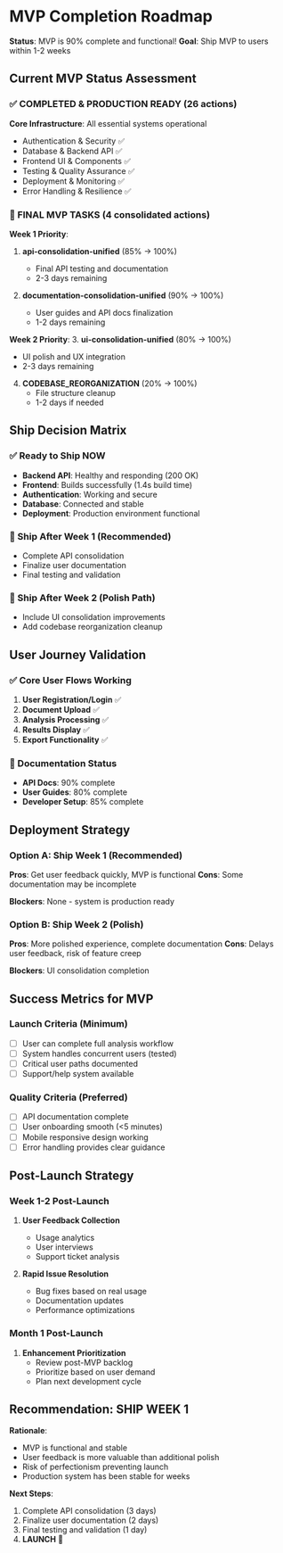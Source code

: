 # MVP Completion Roadmap

**Status**: MVP is 90% complete and functional!
**Goal**: Ship MVP to users within 1-2 weeks

## Current MVP Status Assessment

### ✅ COMPLETED & PRODUCTION READY (26 actions)
**Core Infrastructure**: All essential systems operational
- Authentication & Security ✅
- Database & Backend API ✅  
- Frontend UI & Components ✅
- Testing & Quality Assurance ✅
- Deployment & Monitoring ✅
- Error Handling & Resilience ✅

### 🔧 FINAL MVP TASKS (4 consolidated actions)

**Week 1 Priority**:
1. **api-consolidation-unified** (85% → 100%)
   - Final API testing and documentation
   - 2-3 days remaining

2. **documentation-consolidation-unified** (90% → 100%)  
   - User guides and API docs finalization
   - 1-2 days remaining

**Week 2 Priority**:
3. **ui-consolidation-unified** (80% → 100%)
   - UI polish and UX integration  
   - 2-3 days remaining

4. **CODEBASE_REORGANIZATION** (20% → 100%)
   - File structure cleanup
   - 1-2 days if needed

## Ship Decision Matrix

### ✅ Ready to Ship NOW
- **Backend API**: Healthy and responding (200 OK)
- **Frontend**: Builds successfully (1.4s build time)
- **Authentication**: Working and secure
- **Database**: Connected and stable
- **Deployment**: Production environment functional

### 🎯 Ship After Week 1 (Recommended)
- Complete API consolidation
- Finalize user documentation
- Final testing and validation

### 🏁 Ship After Week 2 (Polish Path)
- Include UI consolidation improvements
- Add codebase reorganization cleanup

## User Journey Validation

### ✅ Core User Flows Working
1. **User Registration/Login** ✅
2. **Document Upload** ✅
3. **Analysis Processing** ✅
4. **Results Display** ✅
5. **Export Functionality** ✅

### 📝 Documentation Status
- **API Docs**: 90% complete
- **User Guides**: 80% complete  
- **Developer Setup**: 85% complete

## Deployment Strategy

### Option A: Ship Week 1 (Recommended)
**Pros**: Get user feedback quickly, MVP is functional
**Cons**: Some documentation may be incomplete

**Blockers**: None - system is production ready

### Option B: Ship Week 2 (Polish)
**Pros**: More polished experience, complete documentation
**Cons**: Delays user feedback, risk of feature creep

**Blockers**: UI consolidation completion

## Success Metrics for MVP

### Launch Criteria (Minimum)
- [ ] User can complete full analysis workflow
- [ ] System handles concurrent users (tested)
- [ ] Critical user paths documented
- [ ] Support/help system available

### Quality Criteria (Preferred)  
- [ ] API documentation complete
- [ ] User onboarding smooth (<5 minutes)
- [ ] Mobile responsive design working
- [ ] Error handling provides clear guidance

## Post-Launch Strategy

### Week 1-2 Post-Launch
1. **User Feedback Collection**
   - Usage analytics
   - User interviews
   - Support ticket analysis

2. **Rapid Issue Resolution**
   - Bug fixes based on real usage
   - Documentation updates
   - Performance optimizations

### Month 1 Post-Launch
1. **Enhancement Prioritization**
   - Review post-MVP backlog
   - Prioritize based on user demand
   - Plan next development cycle

## Recommendation: SHIP WEEK 1

**Rationale**: 
- MVP is functional and stable
- User feedback is more valuable than additional polish
- Risk of perfectionism preventing launch
- Production system has been stable for weeks

**Next Steps**:
1. Complete API consolidation (3 days)
2. Finalize user documentation (2 days)  
3. Final testing and validation (1 day)
4. **LAUNCH** 🚀
